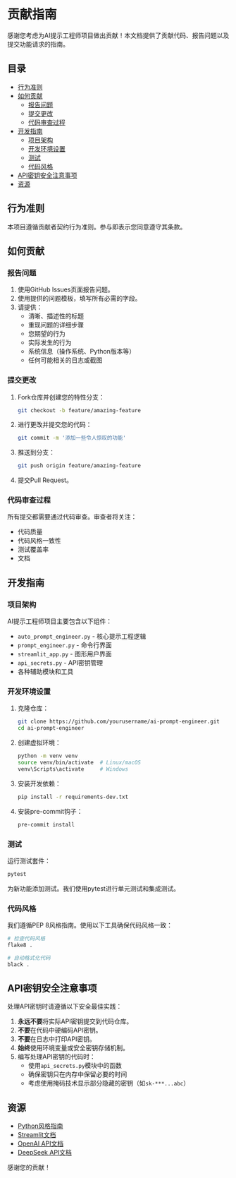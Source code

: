 # 贡献指南

感谢您考虑为AI提示工程师项目做出贡献！本文档提供了贡献代码、报告问题以及提交功能请求的指南。

## 目录

- [行为准则](#行为准则)
- [如何贡献](#如何贡献)
  - [报告问题](#报告问题)
  - [提交更改](#提交更改)
  - [代码审查过程](#代码审查过程)
- [开发指南](#开发指南)
  - [项目架构](#项目架构)
  - [开发环境设置](#开发环境设置)
  - [测试](#测试)
  - [代码风格](#代码风格)
- [API密钥安全注意事项](#api密钥安全注意事项)
- [资源](#资源)

## 行为准则

本项目遵循贡献者契约行为准则。参与即表示您同意遵守其条款。

## 如何贡献

### 报告问题

1. 使用GitHub Issues页面报告问题。
2. 使用提供的问题模板，填写所有必需的字段。
3. 请提供：
   - 清晰、描述性的标题
   - 重现问题的详细步骤
   - 您期望的行为
   - 实际发生的行为
   - 系统信息（操作系统、Python版本等）
   - 任何可能相关的日志或截图

### 提交更改

1. Fork仓库并创建您的特性分支：
   ```bash
   git checkout -b feature/amazing-feature
   ```

2. 进行更改并提交您的代码：
   ```bash
   git commit -m '添加一些令人惊叹的功能'
   ```

3. 推送到分支：
   ```bash
   git push origin feature/amazing-feature
   ```

4. 提交Pull Request。

### 代码审查过程

所有提交都需要通过代码审查。审查者将关注：
- 代码质量
- 代码风格一致性
- 测试覆盖率
- 文档

## 开发指南

### 项目架构

AI提示工程师项目主要包含以下组件：

- `auto_prompt_engineer.py` - 核心提示工程逻辑
- `prompt_engineer.py` - 命令行界面
- `streamlit_app.py` - 图形用户界面
- `api_secrets.py` - API密钥管理
- 各种辅助模块和工具

### 开发环境设置

1. 克隆仓库：
   ```bash
   git clone https://github.com/yourusername/ai-prompt-engineer.git
   cd ai-prompt-engineer
   ```

2. 创建虚拟环境：
   ```bash
   python -m venv venv
   source venv/bin/activate  # Linux/macOS
   venv\Scripts\activate     # Windows
   ```

3. 安装开发依赖：
   ```bash
   pip install -r requirements-dev.txt
   ```

4. 安装pre-commit钩子：
   ```bash
   pre-commit install
   ```

### 测试

运行测试套件：

```bash
pytest
```

为新功能添加测试。我们使用pytest进行单元测试和集成测试。

### 代码风格

我们遵循PEP 8风格指南。使用以下工具确保代码风格一致：

```bash
# 检查代码风格
flake8 .

# 自动格式化代码
black .
```

## API密钥安全注意事项

处理API密钥时请遵循以下安全最佳实践：

1. **永远不要**将实际API密钥提交到代码仓库。
2. **不要**在代码中硬编码API密钥。
3. **不要**在日志中打印API密钥。
4. **始终**使用环境变量或安全密钥存储机制。
5. 编写处理API密钥的代码时：
   - 使用`api_secrets.py`模块中的函数
   - 确保密钥只在内存中保留必要的时间
   - 考虑使用掩码技术显示部分隐藏的密钥（如`sk-***...abc`）

## 资源

- [Python风格指南](https://www.python.org/dev/peps/pep-0008/)
- [Streamlit文档](https://docs.streamlit.io/)
- [OpenAI API文档](https://platform.openai.com/docs/api-reference)
- [DeepSeek API文档](https://platform.deepseek.com/docs)

感谢您的贡献！ 